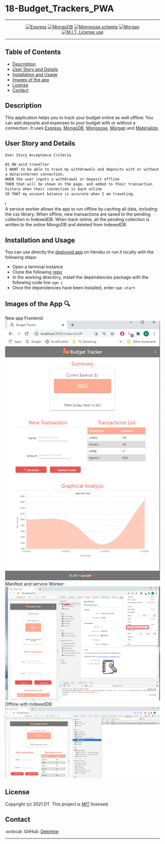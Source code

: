 # 18-Budget_Trackers_PWA  

<span align="center">   

---

 <a href="https://img.shields.io/badge/express-v4.17.1-orange?style=plastic"><img alt="Express" src="https://img.shields.io/badge/express-v4.17.1-orange?style=plastic"/></a>
<a href="https://img.shields.io/badge/DB-MongoDB-yellow?style=plastic"><img alt="MongoDB" src="https://img.shields.io/badge/DB-MongoDB-yellow?style=plastic"/></a>
<a href="https://img.shields.io/badge/npm-Mongoose-red?style=plastic"><img alt="Mongoose schema" src="https://img.shields.io/badge/npm-Mongoose-red?style=plastic" /></a>
<a href="https://img.shields.io/badge/npm-morgan-blue?style=plastic"><img alt="Morgan" src="https://img.shields.io/badge/npm-morgan-blue?style=plastic"/></a>
 <a href="https://img.shields.io/badge/License-MIT-brightgreen?style=plastic"><img alt="M.I.T. License use" src="https://img.shields.io/badge/License-MIT-brightgreen?style=plastic"/></a>  
 
 </span>

---

## Table of Contents  
* [Description](#Description)
* [User Story and Details](#User-Story-and-Details)  
* [Installation and Usage](#Installation-and-Usage)  
* [Images of the app](#Images-of-the-app-)  
* [License](#License)  
* [Contact](#Contact) 


## Description
This application helps you to track your budget online as well offline: You can add deposits and expenses to your budget with or without a connection. It uses [Express](https://www.npmjs.com/package/express), [MongoDB](https://www.mongodb.com/), [Mongoose](https://www.npmjs.com/package/mongoose),  [Morgan](https://www.npmjs.com/package/morgan) and [Materialize](https://materializecss.com/about.html).  


## User Story and Details


```
User Story Acceptance Criteria
```
```
AS AN avid traveller
I WANT to be able to track my withdrawals and deposits with or without a data/internet connection.  
WHEN the user inputs a withdrawal or deposit offline
THEN that will be shown on the page, and added to their transaction history when their connection is back online    
SO THAT my account balance is accurate when I am traveling. 
```

:information_source:  
A service worker allows the app to run offline by caching all data, including the css library. 
When offline, new transactions are saved to the pending collection in IndexedDB. When back online, all the pending collection is written to the online MongoDB and deleted from IndexedDB.  

## Installation and Usage  
You can use directly the [deployed app](https://homework-18-budget-tracker-pwa.herokuapp.com/) on Heroku or run it locally with the following steps: 
- Open a terminal instance  
- Clone the following [repo](https://github.com/Delph-Sunny/18-Budget_Trackers_PWA)  
- In the working directory, install the dependencies package with the following code line `npm i`  
- Once the dependencies have been installed, enter `npm start` 



## Images of the App :mag:  
New app Frontend:  
![Budget_Trackers_PWA](./public/assets/img/snippet_1.PNG)  
Manifest and service Worker:    
![Budget_Trackers_PWA](./public/assets/img/snippet_2.PNG)  
Offline with IndexedDB:  
![Budget_Trackers_PWA](./public/assets/img/snippet_3.PNG)   

## License  

Copyright (c) 2021 DT. This project is [MIT](https://choosealicense.com/licenses/mit) licensed.

## Contact  

:octocat:  GitHub: [Delphine](https://github.com/Delph-Sunny)  


---
